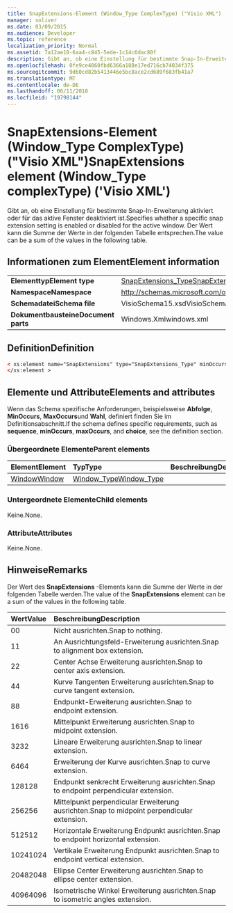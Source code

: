 ```yaml
---
title: SnapExtensions-Element (Window_Type ComplexType) ("Visio XML")
manager: soliver
ms.date: 03/09/2015
ms.audience: Developer
ms.topic: reference
localization_priority: Normal
ms.assetid: 7a12ae10-6aa4-c845-5ede-1c14c6dac80f
description: Gibt an, ob eine Einstellung für bestimmte Snap-In-Erweiterung aktiviert oder für das aktive Fenster deaktiviert ist. Der Wert kann die Summe der Werte in der folgenden Tabelle entsprechen.
ms.openlocfilehash: 0fe9ce4060fbd6366a188e17ed716cb74034f375
ms.sourcegitcommit: 9d60cd82b5413446e5bc8ace2cd689f683fb41a7
ms.translationtype: MT
ms.contentlocale: de-DE
ms.lasthandoff: 06/11/2018
ms.locfileid: "19798144"
---
```

# <a name="snapextensions-element-windowtype-complextype-visio-xml"></a><span data-ttu-id="a80b8-104">SnapExtensions-Element (Window_Type ComplexType) ("Visio XML")</span><span class="sxs-lookup"><span data-stu-id="a80b8-104">SnapExtensions element (Window_Type complexType) ('Visio XML')</span></span>

<span data-ttu-id="a80b8-105">Gibt an, ob eine Einstellung für bestimmte Snap-In-Erweiterung aktiviert oder für das aktive Fenster deaktiviert ist.</span><span class="sxs-lookup"><span data-stu-id="a80b8-105">Specifies whether a specific snap extension setting is enabled or disabled for the active window.</span></span> <span data-ttu-id="a80b8-106">Der Wert kann die Summe der Werte in der folgenden Tabelle entsprechen.</span><span class="sxs-lookup"><span data-stu-id="a80b8-106">The value can be a sum of the values in the following table.</span></span>
  
## <a name="element-information"></a><span data-ttu-id="a80b8-107">Informationen zum Element</span><span class="sxs-lookup"><span data-stu-id="a80b8-107">Element information</span></span>

|||
|:-----|:-----|
|<span data-ttu-id="a80b8-108">**Elementtyp**</span><span class="sxs-lookup"><span data-stu-id="a80b8-108">**Element type**</span></span> <br/> |[<span data-ttu-id="a80b8-109">SnapExtensions_Type</span><span class="sxs-lookup"><span data-stu-id="a80b8-109">SnapExtensions_Type</span></span>](snapextensions_type-complextypevisio-xml.md) <br/> |
|<span data-ttu-id="a80b8-110">**Namespace**</span><span class="sxs-lookup"><span data-stu-id="a80b8-110">**Namespace**</span></span> <br/> |http://schemas.microsoft.com/office/visio/2012/main  <br/> |
|<span data-ttu-id="a80b8-111">**Schemadatei**</span><span class="sxs-lookup"><span data-stu-id="a80b8-111">**Schema file**</span></span> <br/> |<span data-ttu-id="a80b8-112">VisioSchema15.xsd</span><span class="sxs-lookup"><span data-stu-id="a80b8-112">VisioSchema15.xsd</span></span>  <br/> |
|<span data-ttu-id="a80b8-113">**Dokumentbausteine**</span><span class="sxs-lookup"><span data-stu-id="a80b8-113">**Document parts**</span></span> <br/> |<span data-ttu-id="a80b8-114">Windows.Xml</span><span class="sxs-lookup"><span data-stu-id="a80b8-114">windows.xml</span></span>  <br/> |
   
## <a name="definition"></a><span data-ttu-id="a80b8-115">Definition</span><span class="sxs-lookup"><span data-stu-id="a80b8-115">Definition</span></span>

```XML
< xs:element name="SnapExtensions" type="SnapExtensions_Type" minOccurs="0" maxOccurs="1" >
</xs:element >
```

## <a name="elements-and-attributes"></a><span data-ttu-id="a80b8-116">Elemente und Attribute</span><span class="sxs-lookup"><span data-stu-id="a80b8-116">Elements and attributes</span></span>

<span data-ttu-id="a80b8-117">Wenn das Schema spezifische Anforderungen, beispielsweise **Abfolge**, **MinOccurs**, **MaxOccurs**und **Wahl**, definiert finden Sie im Definitionsabschnitt.</span><span class="sxs-lookup"><span data-stu-id="a80b8-117">If the schema defines specific requirements, such as **sequence**, **minOccurs**, **maxOccurs**, and **choice**, see the definition section.</span></span> 
  
### <a name="parent-elements"></a><span data-ttu-id="a80b8-118">Übergeordnete Elemente</span><span class="sxs-lookup"><span data-stu-id="a80b8-118">Parent elements</span></span>

|<span data-ttu-id="a80b8-119">**Element**</span><span class="sxs-lookup"><span data-stu-id="a80b8-119">**Element**</span></span>|<span data-ttu-id="a80b8-120">**Typ**</span><span class="sxs-lookup"><span data-stu-id="a80b8-120">**Type**</span></span>|<span data-ttu-id="a80b8-121">**Beschreibung**</span><span class="sxs-lookup"><span data-stu-id="a80b8-121">**Description**</span></span>|
|:-----|:-----|:-----|
|[<span data-ttu-id="a80b8-122">Window</span><span class="sxs-lookup"><span data-stu-id="a80b8-122">Window</span></span>](window-element-windows_type-complextypevisio-xml.md) <br/> |[<span data-ttu-id="a80b8-123">Window_Type</span><span class="sxs-lookup"><span data-stu-id="a80b8-123">Window_Type</span></span>](window_type-complextypevisio-xml.md) <br/> ||
   
### <a name="child-elements"></a><span data-ttu-id="a80b8-124">Untergeordnete Elemente</span><span class="sxs-lookup"><span data-stu-id="a80b8-124">Child elements</span></span>

<span data-ttu-id="a80b8-125">Keine.</span><span class="sxs-lookup"><span data-stu-id="a80b8-125">None.</span></span>
  
### <a name="attributes"></a><span data-ttu-id="a80b8-126">Attribute</span><span class="sxs-lookup"><span data-stu-id="a80b8-126">Attributes</span></span>

<span data-ttu-id="a80b8-127">Keine.</span><span class="sxs-lookup"><span data-stu-id="a80b8-127">None.</span></span>
  
## <a name="remarks"></a><span data-ttu-id="a80b8-128">Hinweise</span><span class="sxs-lookup"><span data-stu-id="a80b8-128">Remarks</span></span>

<span data-ttu-id="a80b8-129">Der Wert des **SnapExtensions** -Elements kann die Summe der Werte in der folgenden Tabelle werden.</span><span class="sxs-lookup"><span data-stu-id="a80b8-129">The value of the **SnapExtensions** element can be a sum of the values in the following table.</span></span> 
  
|<span data-ttu-id="a80b8-130">**Wert**</span><span class="sxs-lookup"><span data-stu-id="a80b8-130">**Value**</span></span>|<span data-ttu-id="a80b8-131">**Beschreibung**</span><span class="sxs-lookup"><span data-stu-id="a80b8-131">**Description**</span></span>|
|:-----|:-----|
|<span data-ttu-id="a80b8-132">0</span><span class="sxs-lookup"><span data-stu-id="a80b8-132">0</span></span>  <br/> |<span data-ttu-id="a80b8-133">Nicht ausrichten.</span><span class="sxs-lookup"><span data-stu-id="a80b8-133">Snap to nothing.</span></span>  <br/> |
|<span data-ttu-id="a80b8-134">1</span><span class="sxs-lookup"><span data-stu-id="a80b8-134">1</span></span>  <br/> |<span data-ttu-id="a80b8-135">An Ausrichtungsfeld-Erweiterung ausrichten.</span><span class="sxs-lookup"><span data-stu-id="a80b8-135">Snap to alignment box extension.</span></span>  <br/> |
|<span data-ttu-id="a80b8-136">2</span><span class="sxs-lookup"><span data-stu-id="a80b8-136">2</span></span>  <br/> |<span data-ttu-id="a80b8-137">Center Achse Erweiterung ausrichten.</span><span class="sxs-lookup"><span data-stu-id="a80b8-137">Snap to center axis extension.</span></span>  <br/> |
|<span data-ttu-id="a80b8-138">4</span><span class="sxs-lookup"><span data-stu-id="a80b8-138">4</span></span>  <br/> |<span data-ttu-id="a80b8-139">Kurve Tangenten Erweiterung ausrichten.</span><span class="sxs-lookup"><span data-stu-id="a80b8-139">Snap to curve tangent extension.</span></span>  <br/> |
|<span data-ttu-id="a80b8-140">8</span><span class="sxs-lookup"><span data-stu-id="a80b8-140">8</span></span>  <br/> |<span data-ttu-id="a80b8-141">Endpunkt-Erweiterung ausrichten.</span><span class="sxs-lookup"><span data-stu-id="a80b8-141">Snap to endpoint extension.</span></span>  <br/> |
|<span data-ttu-id="a80b8-142">16</span><span class="sxs-lookup"><span data-stu-id="a80b8-142">16</span></span>  <br/> |<span data-ttu-id="a80b8-143">Mittelpunkt Erweiterung ausrichten.</span><span class="sxs-lookup"><span data-stu-id="a80b8-143">Snap to midpoint extension.</span></span>  <br/> |
|<span data-ttu-id="a80b8-144">32</span><span class="sxs-lookup"><span data-stu-id="a80b8-144">32</span></span>  <br/> |<span data-ttu-id="a80b8-145">Lineare Erweiterung ausrichten.</span><span class="sxs-lookup"><span data-stu-id="a80b8-145">Snap to linear extension.</span></span>  <br/> |
|<span data-ttu-id="a80b8-146">64</span><span class="sxs-lookup"><span data-stu-id="a80b8-146">64</span></span>  <br/> |<span data-ttu-id="a80b8-147">Erweiterung der Kurve ausrichten.</span><span class="sxs-lookup"><span data-stu-id="a80b8-147">Snap to curve extension.</span></span>  <br/> |
|<span data-ttu-id="a80b8-148">128</span><span class="sxs-lookup"><span data-stu-id="a80b8-148">128</span></span>  <br/> |<span data-ttu-id="a80b8-149">Endpunkt senkrecht Erweiterung ausrichten.</span><span class="sxs-lookup"><span data-stu-id="a80b8-149">Snap to endpoint perpendicular extension.</span></span>  <br/> |
|<span data-ttu-id="a80b8-150">256</span><span class="sxs-lookup"><span data-stu-id="a80b8-150">256</span></span>  <br/> |<span data-ttu-id="a80b8-151">Mittelpunkt perpendicular Erweiterung ausrichten.</span><span class="sxs-lookup"><span data-stu-id="a80b8-151">Snap to midpoint perpendicular extension.</span></span>  <br/> |
|<span data-ttu-id="a80b8-152">512</span><span class="sxs-lookup"><span data-stu-id="a80b8-152">512</span></span>  <br/> |<span data-ttu-id="a80b8-153">Horizontale Erweiterung Endpunkt ausrichten.</span><span class="sxs-lookup"><span data-stu-id="a80b8-153">Snap to endpoint horizontal extension.</span></span>  <br/> |
|<span data-ttu-id="a80b8-154">1024</span><span class="sxs-lookup"><span data-stu-id="a80b8-154">1024</span></span>  <br/> |<span data-ttu-id="a80b8-155">Vertikale Erweiterung Endpunkt ausrichten.</span><span class="sxs-lookup"><span data-stu-id="a80b8-155">Snap to endpoint vertical extension.</span></span>  <br/> |
|<span data-ttu-id="a80b8-156">2048</span><span class="sxs-lookup"><span data-stu-id="a80b8-156">2048</span></span>  <br/> |<span data-ttu-id="a80b8-157">Ellipse Center Erweiterung ausrichten.</span><span class="sxs-lookup"><span data-stu-id="a80b8-157">Snap to ellipse center extension.</span></span>  <br/> |
|<span data-ttu-id="a80b8-158">4096</span><span class="sxs-lookup"><span data-stu-id="a80b8-158">4096</span></span>  <br/> |<span data-ttu-id="a80b8-159">Isometrische Winkel Erweiterung ausrichten.</span><span class="sxs-lookup"><span data-stu-id="a80b8-159">Snap to isometric angles extension.</span></span>  <br/> |
   

